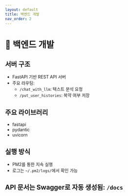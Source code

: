 ```yaml
---
layout: default
title: 백엔드 개발
nav_order: 2
---
```


# 🔧 백엔드 개발

## 서버 구조
- FastAPI 기반 REST API 서버
- 주요 라우팅:
  - `/chat_with_llm`: 텍스트 분석 요청
  - `/put_user_histories`: 복약 여부 저장

## 주요 라이브러리
- fastapi
- pydantic
- uvicorn

## 실행 방식
- PM2를 통한 지속 실행
- 로그는 `~/.pm2/logs/`에서 확인 가능

## API 문서는 Swagger로 자동 생성됨: `/docs`

